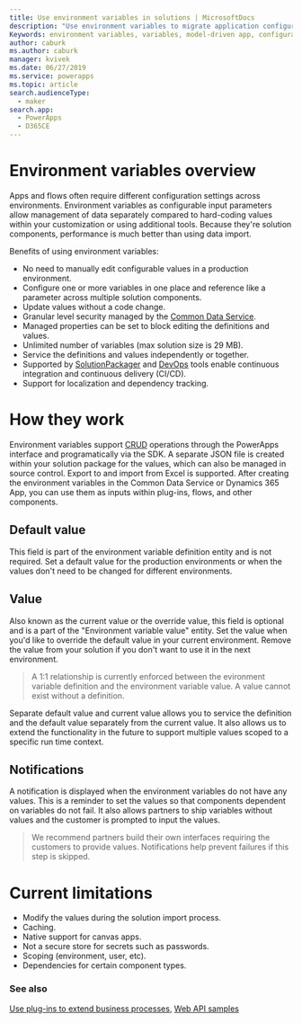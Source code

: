 ```yaml
---
title: Use environment variables in solutions | MicrosoftDocs
description: "Use environment variables to migrate application configuration data in solutions."
Keywords: environment variables, variables, model-driven app, configuration data
author: caburk
ms.author: caburk
manager: kvivek
ms.date: 06/27/2019
ms.service: powerapps
ms.topic: article
search.audienceType: 
  - maker
search.app: 
  - PowerApps
  - D365CE
---
```

# Environment variables overview 
Apps and flows often require different configuration settings across environments. Environment variables as configurable input parameters allow management of data separately compared to hard-coding values within your customization or using additional tools. Because they're solution components, performance is much better than using data import.

Benefits of using environment variables:
- No need to manually edit configurable values in a production environment.
- Configure one or more variables in one place and reference like a parameter across multiple solution components.
- Update values without a code change.
- Granular level security managed by the [Common Data Service](https://docs.microsoft.com/en-us/powerapps/maker/common-data-service/data-platform-intro).
- Managed properties can be set to block editing the definitions and values.
- Unlimited number of variables (max solution size is 29 MB).
- Service the definitions and values independently or together.
- Supported by [SolutionPackager](https://docs.microsoft.com/en-us/dynamics365/customer-engagement/developer/compress-extract-solution-file-solutionpackager) and [DevOps](https://marketplace.visualstudio.com/azuredevops) tools enable continuous integration and continuous delivery (CI/CD).
- Support for localization and dependency tracking.

# How they work
Environment variables support [CRUD](https://docs.microsoft.com/en-us/iis-administration/api/crud) operations through the PowerApps interface and programatically via the SDK. A separate JSON file is created within your solution package for the values, which can also be managed in source control. Export to and import from Excel is supported. After creating the environment variables in the Common Data Service or Dynamics 365 App, you can use them as inputs within plug-ins, flows, and other components.

## Default value
This field is part of the environment variable definition entity and is not required. Set a default value for the production environments or when the values don't need to be changed for different environments.

## Value
Also known as the current value or the override value, this field is optional and is a part of the "Environment variable value" entity. Set the value when you'd like to override the default value in your current environment. Remove the value from your solution if you don't want to use it in the next environment. 

> A 1:1 relationship is currently enforced between the evironment variable definition and the environment variable value. A value cannot exist without a definition.

Separate default value and current value allows you to service the definition and the default value separately from the current value. It also allows us to extend the functionality in the future to support multiple values scoped to a specific run time context.

## Notifications
A notification is displayed when the environment variables do not have any values. This is a reminder to set the values so that components dependent on variables do not fail. It also allows partners to ship variables without values and the customer is prompted to input the values.

> We recommend partners build their own interfaces requiring the customers to provide values. Notifications help prevent failures if this step is skipped. 

# Current limitations
- Modify the values during the solution import process.
- Caching.
- Native support for canvas apps.
- Not a secure store for secrets such as passwords.
- Scoping (environment, user, etc).
- Dependencies for certain component types.

### See also
[Use plug-ins to extend business processes](https://docs.microsoft.com/powerapps/developer/common-data-service/plug-ins),
[Web API samples](https://docs.microsoft.com/powerapps/developer/common-data-service/webapi/web-api-samples)
